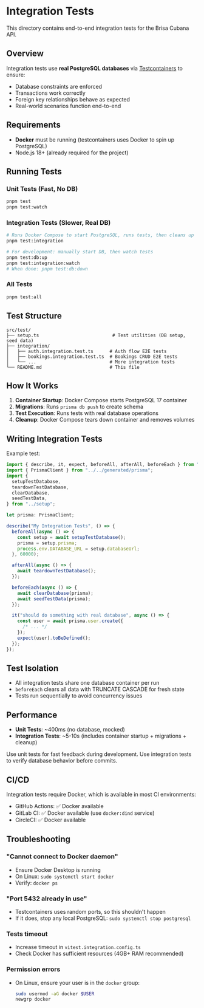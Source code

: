 # Integration Tests

This directory contains end-to-end integration tests for the Brisa Cubana API.

## Overview

Integration tests use **real PostgreSQL databases** via [Testcontainers](https://testcontainers.com/) to ensure:

- Database constraints are enforced
- Transactions work correctly
- Foreign key relationships behave as expected
- Real-world scenarios function end-to-end

## Requirements

- **Docker** must be running (testcontainers uses Docker to spin up PostgreSQL)
- Node.js 18+ (already required for the project)

## Running Tests

### Unit Tests (Fast, No DB)

```bash
pnpm test
pnpm test:watch
```

### Integration Tests (Slower, Real DB)

```bash
# Runs Docker Compose to start PostgreSQL, runs tests, then cleans up
pnpm test:integration

# For development: manually start DB, then watch tests
pnpm test:db:up
pnpm test:integration:watch
# When done: pnpm test:db:down
```

### All Tests

```bash
pnpm test:all
```

## Test Structure

```
src/test/
├── setup.ts                           # Test utilities (DB setup, seed data)
├── integration/
│   ├── auth.integration.test.ts      # Auth flow E2E tests
│   ├── bookings.integration.test.ts  # Bookings CRUD E2E tests
│   └── ...                           # More integration tests
└── README.md                         # This file
```

## How It Works

1. **Container Startup**: Docker Compose starts PostgreSQL 17 container
2. **Migrations**: Runs `prisma db push` to create schema
3. **Test Execution**: Runs tests with real database operations
4. **Cleanup**: Docker Compose tears down container and removes volumes

## Writing Integration Tests

Example test:

```typescript
import { describe, it, expect, beforeAll, afterAll, beforeEach } from "vitest";
import { PrismaClient } from "../../generated/prisma";
import {
  setupTestDatabase,
  teardownTestDatabase,
  clearDatabase,
  seedTestData,
} from "../setup";

let prisma: PrismaClient;

describe("My Integration Tests", () => {
  beforeAll(async () => {
    const setup = await setupTestDatabase();
    prisma = setup.prisma;
    process.env.DATABASE_URL = setup.databaseUrl;
  }, 60000);

  afterAll(async () => {
    await teardownTestDatabase();
  });

  beforeEach(async () => {
    await clearDatabase(prisma);
    await seedTestData(prisma);
  });

  it("should do something with real database", async () => {
    const user = await prisma.user.create({
      /* ... */
    });
    expect(user).toBeDefined();
  });
});
```

## Test Isolation

- All integration tests share one database container per run
- `beforeEach` clears all data with TRUNCATE CASCADE for fresh state
- Tests run sequentially to avoid concurrency issues

## Performance

- **Unit Tests**: ~400ms (no database, mocked)
- **Integration Tests**: ~5-10s (includes container startup + migrations + cleanup)

Use unit tests for fast feedback during development.
Use integration tests to verify database behavior before commits.

## CI/CD

Integration tests require Docker, which is available in most CI environments:

- GitHub Actions: ✅ Docker available
- GitLab CI: ✅ Docker available (use `docker:dind` service)
- CircleCI: ✅ Docker available

## Troubleshooting

### "Cannot connect to Docker daemon"

- Ensure Docker Desktop is running
- On Linux: `sudo systemctl start docker`
- Verify: `docker ps`

### "Port 5432 already in use"

- Testcontainers uses random ports, so this shouldn't happen
- If it does, stop any local PostgreSQL: `sudo systemctl stop postgresql`

### Tests timeout

- Increase timeout in `vitest.integration.config.ts`
- Check Docker has sufficient resources (4GB+ RAM recommended)

### Permission errors

- On Linux, ensure your user is in the `docker` group:
  ```bash
  sudo usermod -aG docker $USER
  newgrp docker
  ```
